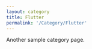 ```yaml
---
layout: category
title: Flutter
permalink: '/Category/Flutter'
---
```

 
Another sample category page.

